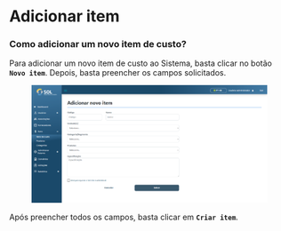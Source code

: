 # Adicionar item

### Como adicionar um novo item de custo?

Para adicionar um novo item de custo ao Sistema, basta clicar no botão **`Novo item`**. Depois, basta preencher os campos solicitados.

<figure><img src="../../../../.gitbook/assets/novo-item.png" alt=""><figcaption></figcaption></figure>

Após preencher todos os campos, basta clicar em **`Criar item`**.
